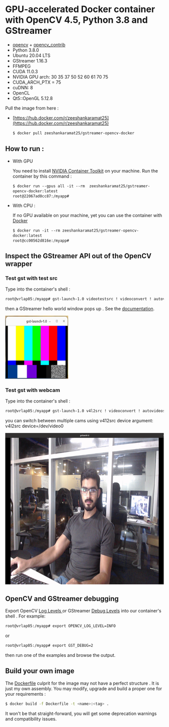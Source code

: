 #  GPU-accelerated Docker container with OpenCV 4.5, Python 3.8 and GStreamer 

- [opencv](https://github.com/opencv/opencv) + [opencv_contrib](https://github.com/opencv/opencv_contrib)
- Python 3.8.0
- Ubuntu  20.04 LTS
- GStreamer  1.16.3
- FFMPEG
- CUDA  11.0.3
- NVIDIA GPU arch:  30 35 37 50 52 60 61 70 75 
- CUDA_ARCH_PTX = 75
- cuDNN:  8
- OpenCL
- Qt5::OpenGL  5.12.8

Pull the image from here :

- [https://hub.docker.com/r/zeeshankaramat25](https://hub.docker.com/r/zeeshankaramat25)
   ```sh
   $ docker pull zeeshankaramat25/gstreamer-opencv-docker
   ```

## How to run :

- With GPU 
  
    You need to install [NVIDIA Container Toolkit](https://docs.nvidia.com/datacenter/cloud-native/container-toolkit/install-guide.html) on your machine. Run the container by this command :

    ```
    $ docker run --gpus all -it --rm  zeeshankaramat25/gstreamer-opencv-docker:latest
    root@22067ad0cc87:/myapp#  
    ```

- With CPU :
    
    If no GPU available on your machine, yet you can use the container with [Docker](https://docs.docker.com/engine/install/)
    ```
    $ docker run -it --rm zeeshankaramat25/gstreamer-opencv-docker:latest
    root@cc00562d816e:/myapp# 
    ```

## Inspect the GStreamer API out of the OpenCV wrapper 
### Test gst with test src
Type into the container's shell :

```sh
root@vrlap05:/myapp# gst-launch-1.0 videotestsrc ! videoconvert ! autovideosink
```
then a  GStreamer hello world window pops up . See the [documentation](https://gstreamer.freedesktop.org/documentation/tutorials/basic/gstreamer-tools.html?gi-language=python).

 <img src=gstream.png width="200" height="200">

### Test gst with webcam
Type into the container's shell :

```sh
root@vrlap05:/myapp# gst-launch-1.0 v4l2src ! videoconvert ! autovideosink
```
you can switch between multiple cams using v412src device argument: v4l2src device=/dev/video0

 <img src=image.png width="720" height="480">

## OpenCV and  GStreamer debugging

Export OpenCV  [Log Levels ](https://docs.opencv.org/4.5.0/da/db0/namespacecv_1_1utils_1_1logging.html) or GStreamer [Debug Levels](https://gstreamer.freedesktop.org/documentation/tutorials/basic/debugging-tools.html?gi-language=python) into our container's shell . For example:

```sh
root@vrlap05:/myapp# export OPENCV_LOG_LEVEL=INFO 
```
or

```sh
root@vrlap05:/myapp# export GST_DEBUG=2
```

then run one of the examples and browse the output.

## Build your own image 
The [Dockerfile](Dockerfile) culprit for the image may not have a perfect structure . It is just my own assembly.
You may modify, upgrade and build a proper one for your requirements :

```bash
$ docker build -f Dockerfile -t <name>:<tag> .
```
It won't be that straight-forward, you will get some deprecation warnings and compatibility issues. <br />  
